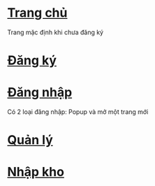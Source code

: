 # [Trang chủ](https://tuanrobo.github.io/lotteryrescue/build/index.html)
Trang mặc định khi chưa đăng ký
# [Đăng ký](https://tuanrobo.github.io/lotteryrescue/build/sign_up.html)
# [Đăng nhập](https://tuanrobo.github.io/lotteryrescue/build/sign_in.html)
Có 2 loại đăng nhập: Popup và mở một trang mới
# [Quản lý]()
# [Nhập kho]()